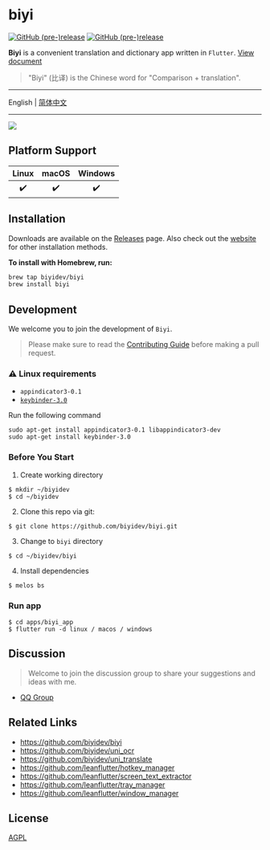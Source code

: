# biyi

[![GitHub (pre-)release](https://img.shields.io/github/release/biyidev/biyi/all.svg?style=flat-square)](https://github.com/biyidev/biyi/releases) [![GitHub (pre-)release](https://img.shields.io/badge/distribute%20with-flutter__distributor-green?style=flat-square)](https://github.com/leanflutter/flutter_distributor)

**Biyi** is a convenient translation and dictionary app written in `Flutter`. [View document](https://biyidev.com/docs/)

> "Biyi" (比译) is the Chinese word for "Comparison + translation".

---

English | [简体中文](./README-ZH.md)

---

![](https://biyidev.com/images/screenshots/biyi_extract_text_from_screen_selection.gif)

## Platform Support

| Linux | macOS | Windows |
| :---: | :---: | :-----: |
|   ✔️   |   ✔️   |    ✔️    |

## Installation

Downloads are available on the [Releases](https://github.com/biyidev/biyi/releases/latest) page. Also check out the [website](https://biyidev.com/release-notes) for other installation methods.

**To install with Homebrew, run:**

```bash
brew tap biyidev/biyi
brew install biyi
```

## Development

We welcome you to join the development of `Biyi`.

> Please make sure to read the [Contributing Guide](https://github.com/biyidev/biyi/blob/main/.github/CONTRIBUTING.md) before making a pull request.

### ⚠️ Linux requirements

- `appindicator3-0.1`
- [`keybinder-3.0`](https://github.com/kupferlauncher/keybinder)

Run the following command

```
sudo apt-get install appindicator3-0.1 libappindicator3-dev
sudo apt-get install keybinder-3.0
```

### Before You Start

1. Create working directory

```
$ mkdir ~/biyidev
$ cd ~/biyidev
```

2. Clone this repo via git:

```
$ git clone https://github.com/biyidev/biyi.git
```

3. Change to `biyi` directory

```
$ cd ~/biyidev/biyi
```

4. Install dependencies

```
$ melos bs
```

### Run app

```
$ cd apps/biyi_app
$ flutter run -d linux / macos / windows
```

## Discussion

> Welcome to join the discussion group to share your suggestions and ideas with me.

- [QQ Group](https://jq.qq.com/?_wv=1027&k=vYQ5jW7y)

## Related Links

- https://github.com/biyidev/biyi
- https://github.com/biyidev/uni_ocr
- https://github.com/biyidev/uni_translate
- https://github.com/leanflutter/hotkey_manager
- https://github.com/leanflutter/screen_text_extractor
- https://github.com/leanflutter/tray_manager
- https://github.com/leanflutter/window_manager

## License

[AGPL](./LICENSE)
